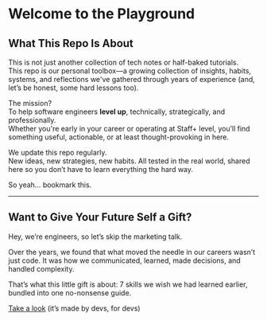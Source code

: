# Welcome to the Playground

## What This Repo Is About

This is not just another collection of tech notes or half-baked tutorials.  
This repo is our personal toolbox—a growing collection of insights, habits, systems, and reflections we've gathered through years of experience (and, let’s be honest, some hard lessons too).

The mission?  
To help software engineers **level up**, technically, strategically, and professionally.  
Whether you're early in your career or operating at Staff+ level, you’ll find something useful, actionable, or at least thought-provoking in here.

We update this repo regularly.  
New ideas, new strategies, new habits. All tested in the real world, shared here so you don’t have to learn everything the hard way.

So yeah… bookmark this.  

---

## Want to Give Your Future Self a Gift?

Hey, we’re engineers, so let’s skip the marketing talk.

Over the years, we found that what moved the needle in our careers wasn’t just code. It was how we communicated, learned, made decisions, and handled complexity.

That’s what this little gift is about: 7 skills we wish we had learned earlier, bundled into one no-nonsense guide.

[Take a look](https://www.bytestoskills.co/) (it’s made by devs, for devs)

